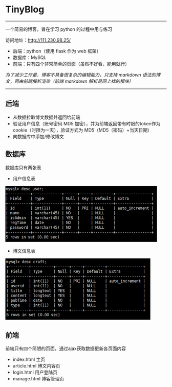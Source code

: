 # TinyBlog
-------------
一个简易的博客，旨在学习 python 的过程中用与练习

访问地址：http://111.230.98.25/  

* 后端：python（使用 flask 作为 web 框架）
* 数据库：MySQL
* 前端：只有四个非常简单的页面（虽然不好看，能用就行）

*为了减少工作量，博客不具备很复杂的编辑能力，只支持 markdown 语法的博文，再由前端解析渲染（前端 markdown 解析是网上找的模块）*

-------------------
## 后端

* 从数据拉取博文数据并返回给前端
* 验证用户信息（账号密码 MD5 加密），并为前端返回带有时限的token作为cookie（时限为一天），验证方式为 MD5（MD5（密码）+当天日期）
* 向数据库中添加/修改博文

## 数据库
数据库只有两张表

* 用户信息表

![](https://github.com/bobbymly/TinyBlog/blob/master/static/user.png?raw=true)

* 博文信息表

![](https://github.com/bobbymly/TinyBlog/blob/master/static/craft.png?raw=true)

## 前端
前端只有四个简陋的页面，通过ajax获取数据更新各页面内容
* index.html 主页
* article.html 博文内容页
* login.html 用户登陆页
* manage.html 博客管理页
